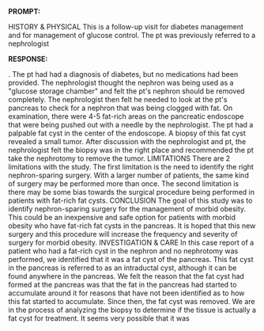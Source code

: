 **PROMPT:**

HISTORY & PHYSICAL This is a follow-up visit for diabetes management and for management of glucose control. The pt was previously referred to a nephrologist

**RESPONSE:**

 . The pt had had a diagnosis of diabetes, but no medications had been provided. The nephrologist thought the nephron was being used as a "glucose storage chamber" and felt the pt's nephron should be removed completely. The nephrologist then felt he needed to look at the pt's pancreas to check for a nephron that was being clogged with fat. On examination, there were 4-5 fat-rich areas on the pancreatic endoscope that were being pushed out with a needle by the nephrologist. The pt had a palpable fat cyst in the center of the endoscope. A biopsy of this fat cyst revealed a small tumor. After discussion with the nephrologist and pt, the nephrologist felt the biopsy was in the right place and recommended the pt take the nephrotomy to remove the tumor.  LIMITATIONS There are 2 limitations with the study. The first limitation is the need to identify the right nephron-sparing surgery. With a larger number of patients, the same kind of surgery may be performed more than once. The second limitation is there may be some bias towards the surgical procedure being performed in patients with fat-rich fat cysts.  CONCLUSION The goal of this study was to identify nephron-sparing surgery for the management of morbid obesity. This could be an inexpensive and safe option for patients with morbid obesity who have fat-rich fat cysts in the pancreas. It is hoped that this new surgery and this procedure will increase the frequency and severity of surgery for morbid obesity.  INVESTIGATION & CARE In this case report of a patient who had a fat-rich cyst in the nephron and no nephrotomy was performed, we identified that it was a fat cyst of the pancreas. This fat cyst in the pancreas is referred to as an intraductal cyst, although it can be found anywhere in the pancreas. We felt the reason that the fat cyst had formed at the pancreas was that the fat in the pancreas had started to accumulate around it for reasons that have not been identified as to how this fat started to accumulate. Since then, the fat cyst was removed. We are in the process of analyzing the biopsy to determine if the tissue is actually a fat cyst for treatment. It seems very possible that it was